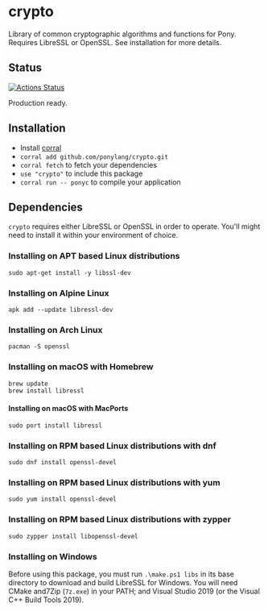 # crypto

Library of common cryptographic algorithms and functions for Pony. Requires LibreSSL or OpenSSL. See installation for more details.

## Status

[![Actions Status](https://github.com/ponylang/crypto/workflows/vs-ponyc-latest/badge.svg)](https://github.com/ponylang/crypto/actions)

Production ready.

## Installation

* Install [corral](https://github.com/ponylang/corral)
* `corral add github.com/ponylang/crypto.git`
* `corral fetch` to fetch your dependencies
* `use "crypto"` to include this package
* `corral run -- ponyc` to compile your application

## Dependencies

`crypto` requires either LibreSSL or OpenSSL in order to operate. You'll might need to install it within your environment of choice.

### Installing on APT based Linux distributions

```
sudo apt-get install -y libssl-dev
```

### Installing on Alpine Linux

```
apk add --update libressl-dev
```

### Installing on Arch Linux

```
pacman -S openssl

```

### Installing on macOS with Homebrew

```
brew update
brew install libressl
```

#### Installing on macOS with MacPorts

```
sudo port install libressl
```

### Installing on RPM based Linux distributions with dnf

```
sudo dnf install openssl-devel
```

### Installing on RPM based Linux distributions with yum

```
sudo yum install openssl-devel
```

### Installing on RPM based Linux distributions with zypper

```
sudo zypper install libopenssl-devel
```
### Installing on Windows

Before using this package, you must run `.\make.ps1 libs` in its base directory to download and build LibreSSL for Windows. You will need CMake and7Zip (`7z.exe`) in your PATH; and Visual Studio 2019 (or the Visual C++ Build Tools 2019).
